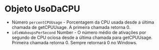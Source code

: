 # Objeto UsoDaCPU

* Número `percentCPUUsage` - Porcentagem da CPU usada desde a última chamada de getCPUUsage. A primeira chamada retorna 0.
* `idleWakeupsPerSecond` Number - O número médio de ativações por segundo de CPU ociosa desde a última chamada para getCPUUsage. Primeira chamada retorna 0. Sempre retornará 0 no Windows.
